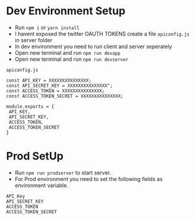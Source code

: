 # Dev Environment Setup
- Run `npm i` or `yarn install`
- I havent exposed the twitter OAUTH TOKENS create a file `apiconfig.js` in server folder
- In dev environment you need to run client and server seperately
- Open new terminal and run `npm run devapp`
- Open new terminal and run `npm run devserver`

`apiconfig.js`
 ```
 const API_KEY = XXXXXXXXXXXXXXX;
const API_SECRET_KEY = XXXXXXXXXXXXXXX";
const ACCESS_TOKEN = XXXXXXXXXXXXXXX;
const ACCESS_TOKEN_SECRET = XXXXXXXXXXXXXXX;

module.exports = {
  API_KEY,
  API_SECRET_KEY,
  ACCESS_TOKEN,
  ACCESS_TOKEN_SECRET 
}
 ```

# Prod SetUp

- Run `npm run prodserver` to start server.
- For Prod environment you need to set the following fields as environment variable.

```
API_Key
API_SECRET_KEY
ACCESS_TOKEN
ACCESS_TOKEN_SECRET
```
